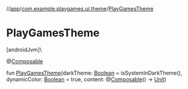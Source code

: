 //[app](../../index.md)/[com.example.playgames.ui.theme](index.md)/[PlayGamesTheme](-play-games-theme.md)

# PlayGamesTheme

[androidJvm]\

@[Composable](https://developer.android.com/reference/kotlin/androidx/compose/runtime/Composable.html)

fun [PlayGamesTheme](-play-games-theme.md)(darkTheme: [Boolean](https://kotlinlang.org/api/latest/jvm/stdlib/kotlin/-boolean/index.html) = isSystemInDarkTheme(), dynamicColor: [Boolean](https://kotlinlang.org/api/latest/jvm/stdlib/kotlin/-boolean/index.html) = true, content: @[Composable](https://developer.android.com/reference/kotlin/androidx/compose/runtime/Composable.html)() -&gt; [Unit](https://kotlinlang.org/api/latest/jvm/stdlib/kotlin/-unit/index.html))
